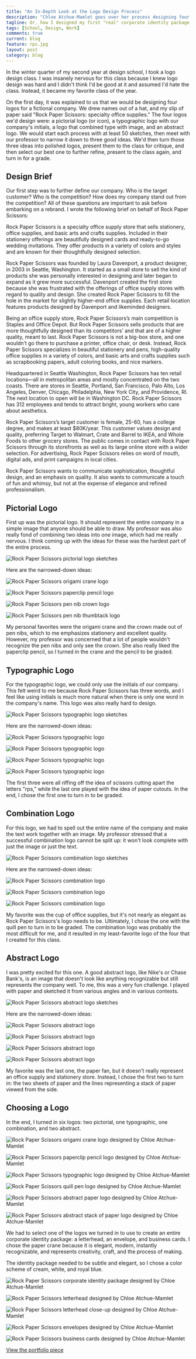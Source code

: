 ```yaml
---
title: "An In-Depth Look at the Logo Design Process"
description: "Chloe Atchue-Mamlet goes over her process designing four logos for Rock Paper Scissors, a fictional stationery company"
tagline: Or, how I designed my first "real" corporate identity package
tags: [School, Design, Work]
comments: true
current: blog
feature: rps.jpg
layout: post
category: blog
---
```


In the winter quarter of my second year at design school, I took a logo design class. I was insanely nervous for this class because I knew logo design was hard and I didn't think I'd be good at it and assumed I'd hate the class. Instead, it became my favorite class of the year.

On the first day, it was explained to us that we would be designing four logos for a fictional company. We drew names out of a hat, and my slip of paper said "Rock Paper Scissors: specialty office supplies." The four logos we'd design were: a pictorial logo (or icon), a typographic logo with our company's initials, a logo that combined type with image, and an abstract logo. We would start each process with at least 50 sketches, then meet with our professor to narrow it down to three good ideas. We'd then turn those three ideas into polished logos, present them to the class for critique, and then select our best one to further refine, present to the class again, and turn in for a grade.

## Design Brief

Our first step was to further define our company. Who is the target customer? Who is the competition? How does my company stand out from the competition? All of these questions are important to ask before embarking on a rebrand. I wrote the following brief on behalf of Rock Paper Scissors:

Rock Paper Scissors is a specialty office supply store that sells stationery, office supplies, and basic arts and crafts supplies. Included in their stationery offerings are beautifully designed cards and ready-to-go wedding invitations. They offer products in a variety of colors and styles and are known for their thoughtfully designed selection.

Rock Paper Scissors was founded by Laura Davenport, a product designer, in 2003 in Seattle, Washington. It started as a small store to sell the kind of products she was personally interested in designing and later began to expand as it grew more successful. Davenport created the first store because she was frustrated with the offerings of office supply stores with regard to quality and design. She created Rock Paper Scissors to fill the hole in the market for slightly higher-end office supplies. Each retail location features products designed by Davenport and likeminded designers.

Being an office supply store, Rock Paper Scissors’s main competition is Staples and Office Depot. But Rock Paper Scissors sells products that are more thoughtfully designed than its competitors’ and that are of a higher quality, meant to last. Rock Paper Scissors is not a big-box store, and one wouldn’t go there to purchase a printer, office chair, or desk. Instead, Rock Paper Scissors specializes in beautiful stationery and pens, high-quality office supplies in a variety of colors, and basic arts and crafts supplies such as scrapbooking papers, adult coloring books, and nice markers.

Headquartered in Seattle Washington, Rock Paper Scissors has ten retail locations&mdash;all in metropolitan areas and mostly concentrated on the two coasts. There are stores in Seattle, Portland, San Francisco, Palo Alto, Los Angeles, Denver, Chicago, Philadelphia, New York City, and Providence, RI. The next location to open will be in Washington DC. Rock Paper Scissors has 312 employees and tends to attract bright, young workers who care about aesthetics.

Rock Paper Scissors’s target customer is female, 25-60, has a college degree, and makes at least $80K/year. This customer values design and quality, preferring Target to Walmart,  Crate and Barrel to IKEA, and Whole Foods to other grocery stores. The public comes in contact with Rock Paper Scissors through its storefronts as well as its large online store with a wider selection. For advertising, Rock Paper Scissors relies on word of mouth, digital ads, and print campaigns in local cities.

Rock Paper Scissors wants to communicate sophistication, thoughtful design, and an emphasis on quality. It also wants to communicate a touch of fun and whimsy, but not at the expense of elegance and refined professionalism.

## Pictorial Logo

First up was the pictorial logo. It should represent the entire company in a simple image that anyone should be able to draw. My professor was also really fond of combining two ideas into one image, which had me really nervous. I think coming up with the ideas for these was the hardest part of the entire process.

![Rock Paper Scissors pictorial logo sketches](/img/rps/pictorial-sketches.jpg)

Here are the narrowed-down ideas:

![Rock Paper Scissors origami crane logo](/img/rps/pictorial-crane.jpg)

![Rock Paper Scissors paperclip pencil logo](/img/rps/pictorial-pencil.jpg)

![Rock Paper Scissors pen nib crown logo](/img/rps/pictorial-draft-crown.jpg)

![Rock Paper Scissors pen nib thumbtack logo](/img/rps/pictorial-draft-nib.jpg)

My personal favorites were the origami crane and the crown made out of pen nibs, which to me emphasizes stationery and excellent quality. However, my professor was concerned that a lot of people wouldn't recognize the pen nibs and only see the crown. She also really liked the paperclip pencil, so I turned in the crane and the pencil to be graded.

## Typographic Logo

For the typographic logo, we could only use the initials of our company. This felt weird to me because Rock Paper Scissors has three words, and I feel like using initials is much more natural when there is only one word in the company's name. This logo was also really hard to design.

![Rock Paper Scissors typographic logo sketches](/img/rps/typographic-sketches.jpg)

Here are the narrowed-down ideas:

![Rock Paper Scissors typographic logo](/img/rps/typographic.jpg)

![Rock Paper Scissors typographic logo](/img/rps/typographic-draft-space.jpg)

![Rock Paper Scissors typographic logo](/img/rps/typographic-draft-mortis.jpg)

![Rock Paper Scissors typographic logo](/img/rps/typographic-draft-shadow.jpg)

The first three were all riffing off the idea of scissors cutting apart the letters "rps," while the last one played with the idea of paper cutouts. In the end, I chose the first one to turn in to be graded.

## Combination Logo

For this logo, we had to spell out the entire name of the company and make the text work together with an image. My professor stressed that a successful combination logo cannot be split up: it won't look complete with just the image or just the text.

![Rock Paper Scissors combination logo sketches](/img/rps/combination-sketches.jpg)

Here are the narrowed-down ideas:

![Rock Paper Scissors combination logo](/img/rps/combination.jpg)

![Rock Paper Scissors combination logo](/img/rps/combination-draft-cup.jpg)

![Rock Paper Scissors combination logo](/img/rps/combination-draft-underline.jpg)

My favorite was the cup of office supplies, but it's not nearly as elegant as Rock Paper Scissors's logo needs to be. Ultimately, I chose the one with the quill pen to turn in to be graded. The combination logo was probably the most difficult for me, and it resulted in my least-favorite logo of the four that I created for this class.

## Abstract Logo

I was pretty excited for this one. A good abstract logo, like Nike's or Chase Bank's, is an image that doesn't look like anything recognizable but still represents the company well. To me, this was a very fun challenge. I played with paper and sketched it from various angles and in various contexts.

![Rock Paper Scissors abstract logo sketches](/img/rps/abstract-sketches.jpg)

Here are the narrowed-down ideas:

![Rock Paper Scissors abstract logo](/img/rps/abstract-1.jpg)

![Rock Paper Scissors abstract logo](/img/rps/abstract-2.jpg)

![Rock Paper Scissors abstract logo](/img/rps/abstract-draft-papers.jpg)

![Rock Paper Scissors abstract logo](/img/rps/abstract-draft-fan.jpg)

My favorite was the last one, the paper fan, but it doesn't really represent an office supply and stationery store. Instead, I chose the first two to turn in: the two sheets of paper and the lines representing a stack of paper viewed from the side.

## Choosing a Logo

In the end, I turned in six logos: two pictorial, one typographic, one combination, and two abstract.

![Rock Paper Scissors origami crane logo designed by Chloe Atchue-Mamlet](/img/rps/pictorial-crane.jpg)

![Rock Paper Scissors paperclip pencil logo designed by Chloe Atchue-Mamlet](/img/rps/pictorial-pencil.jpg)

![Rock Paper Scissors typographic logo designed by Chloe Atchue-Mamlet](/img/rps/typographic.jpg)

![Rock Paper Scissors quill pen logo designed by Chloe Atchue-Mamlet](/img/rps/combination.jpg)

![Rock Paper Scissors abstract paper logo designed by Chloe Atchue-Mamlet](/img/rps/abstract-1.jpg)

![Rock Paper Scissors abstract stack of paper logo designed by Chloe Atchue-Mamlet](/img/rps/abstract-2.jpg)

We had to select one of the logos we turned in to use to create an entire corporate identity package: a letterhead, an envelope, and business cards. I chose the paper crane because it is elegant, modern, instantly recognizable, and represents creativity, craft, and the process of making.

The identity package needed to be subtle and elegant, so I chose a color scheme of cream, white, and royal blue.

![Rock Paper Scissors corporate identity package designed by Chloe Atchue-Mamlet](/img/rps/portfolio-feature.jpg)

![Rock Paper Scissors letterhead designed by Chloe Atchue-Mamlet](/img/rps/letterhead.jpg)

![Rock Paper Scissors letterhead close-up designed by Chloe Atchue-Mamlet](/img/rps/letterhead-logo.jpg)

![Rock Paper Scissors envelopes designed by Chloe Atchue-Mamlet](/img/rps/envelope.jpg)

![Rock Paper Scissors business cards designed by Chloe Atchue-Mamlet](/img/rps/cards.jpg)

<a class="button" href="{% post_url 2016-03-10-rock-paper-scissors-identity %}">View the portfolio piece</a>
